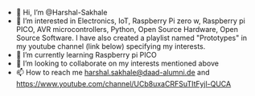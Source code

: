 - 👋 Hi, I’m @Harshal-Sakhale
- 👀 I’m interested in Electronics, IoT, Raspberry Pi zero w, Raspberry pi PICO, AVR microcontrollers, Python, Open Source Hardware, Open Source Software. I have also created a playlist named "Prototypes" in my youtube channel (link below) specifying my interests.
- 🌱 I’m currently learning Raspberry pi PICO 
- 💞️ I’m looking to collaborate on my interests mentioned above
- 📫 How to reach me harshal.sakhale@daad-alumni.de and https://www.youtube.com/channel/UCb8uxaCRFSuTItFyjl-QUCA

<!---
Harshal-Sakhale/Harshal-Sakhale is a ✨ special ✨ repository because its `README.md` (this file) appears on your GitHub profile.
You can click the Preview link to take a look at your changes.
--->
